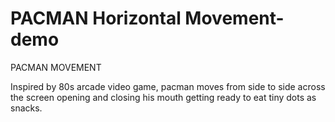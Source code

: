 # PACMAN Horizontal Movement-demo
PACMAN MOVEMENT  

Inspired by 80s arcade video game, pacman moves from side to side across the screen opening and closing his mouth getting ready to eat tiny dots as snacks.
